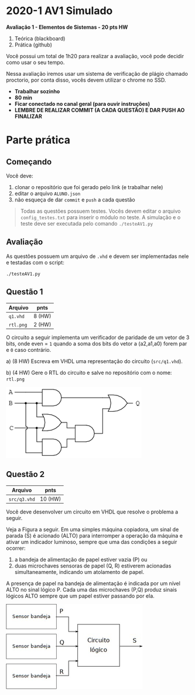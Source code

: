 # 2020-1 AV1 Simulado

**Avaliação 1 - Elementos de Sistemas - 20 pts HW**

1. Teórica (blackboard)
1. Prática (github)

Você possui um total de 1h20 para realizar a avaliação, você pode decidir
como usar o seu tempo.

Nessa avaliação iremos usar um sistema de verificação de plágio chamado
proctorio, por conta disso, vocês devem utilizar o chrome no SSD. 

- **Trabalhar sozinho**
- **80 min**
- **Ficar conectado no canal geral (para ouvir instruções)**
- **LEMBRE DE REALIZAR COMMIT (A CADA QUESTÃO) E DAR PUSH AO FINALIZAR**

# Parte prática

## Começando

Você deve:

1. clonar o repositório que foi gerado pelo link (e trabalhar nele)
1. editar o arquivo `ALUNO.json`
1. não esqueça de dar `commit` e `push` a cada questão

> Todas as questões possuem testes. Vocês devem editar o arquivo `config_testes.txt` para inserir o módulo no teste. A simulação e o teste deve ser executada pelo comando `./testeAV1.py`

## Avaliação

As questões possuem um arquivo de `.vhd` e devem ser implementadas nele
e testadas com o script:

```
./testeAV1.py
```

## Questão 1

| Arquivo   | pnts   |
| -------   | ----   |
| `q1.vhd`  | 8 (HW) |
| `rtl.png` | 2 (HW) |

O circuito a seguir implementa um verificador de paridade de um vetor de 3 bits, onde even = `1` quando a soma dos bits do vetor a (a2,a1,a0) forem par e `0` caso contrário.

a) (8 HW) Escreva em VHDL uma representação do circuito (`src/q1.vhd`).

b) (4 HW) Gere o RTL do circuito e salve no repositório com o nome: `rtl.png`

![](figs/1a.png)

## Questão 2

| Arquivo      | pnts    |
| -------      | ----    |
| `src/q3.vhd` | 10 (HW) |

Você deve desenvolver um circuito em VHDL que resolve o problema a seguir.

Veja a Figura a seguir. Em uma simples máquina copiadora, um sinal de parada (S) é acionado (ALTO) para interromper a operação da máquina e ativar um indicador luminoso, sempre que uma das condições a seguir ocorrer:

1. a bandeja de alimentação de papel estiver vazia (P) ou 
1. duas microchaves sensoras de papel (Q, R) estiverem acionadas simultaneamente, indicando um atolamento de papel.

A presença de papel na bandeja de alimentação é indicada por um nível ALTO no sinal lógico P. Cada uma das microchaves (P,Q) produz sinais lógicos ALTO sempre que um papel estiver passando por ela.

![](figs/2a.png)

